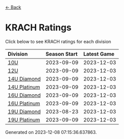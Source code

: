 [<- Back](../readme.md)
# KRACH Ratings
Click below to see KRACH ratings for each division

| Division | Season Start | Latest Game |
| :-- | :-- | :-- |
| [10U](10U-ratings.md) | 2023-09-09 | 2023-12-03 |
| [12U](12U-ratings.md) | 2023-09-09 | 2023-12-03 |
| [14U Diamond](14U-Diamond-ratings.md) | 2023-09-09 | 2023-12-03 |
| [14U Platinum](14U-Platinum-ratings.md) | 2023-09-09 | 2023-12-03 |
| [16U Diamond](16U-Diamond-ratings.md) | 2023-09-09 | 2023-12-03 |
| [16U Platinum](16U-Platinum-ratings.md) | 2023-09-09 | 2023-12-03 |
| [19U Diamond](19U-Diamond-ratings.md) | 2023-08-23 | 2023-12-03 |
| [19U Platinum](19U-Platinum-ratings.md) | 2023-09-09 | 2023-12-03 |

Generated on 2023-12-08 07:15:36.637863.
